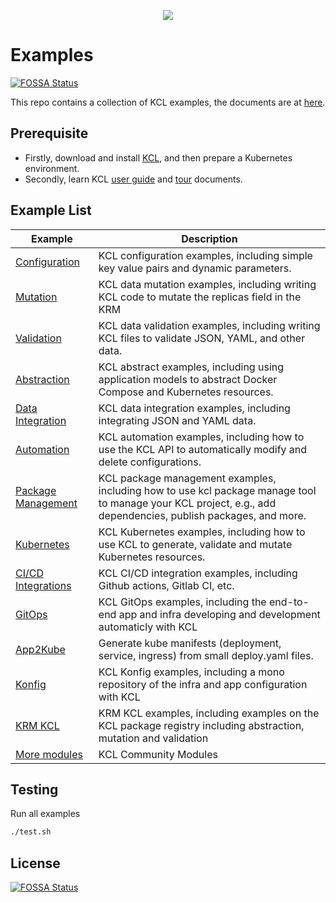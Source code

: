 <div align="center">
<p></p><p></p>
<p>
    <img  src="images/kcl-logo.png">
</p>
</div>

# Examples
[![FOSSA Status](https://app.fossa.com/api/projects/git%2Bgithub.com%2Fkcl-lang%2Fexamples.svg?type=shield)](https://app.fossa.com/projects/git%2Bgithub.com%2Fkcl-lang%2Fexamples?ref=badge_shield)


This repo contains a collection of KCL examples, the documents are at [here](https://kcl-lang.io/docs/user_docs/guides/).

## Prerequisite

+ Firstly, download and install [KCL](https://kcl-lang.io/docs/user_docs/getting-started/install), and then prepare a Kubernetes environment.
+ Secondly, learn KCL [user guide](https://kcl-lang.io/docs/user_docs/guides/) and [tour](https://kcl-lang.io/docs/reference/lang/tour) documents.

## Example List

| Example                                                       | Description                                                                                                                               |
| ------------------------------------------------------------- | ----------------------------------------------------------------------------------------------------------------------------------------- |
| [Configuration](./configuration/)                             | KCL configuration examples, including simple key value pairs and dynamic parameters.                                                      |
| [Mutation](./mutation/)                                       | KCL data mutation examples, including writing KCL code to mutate the replicas field in the KRM                                            |
| [Validation](./validation/)                                   | KCL data validation examples, including writing KCL files to validate JSON, YAML, and other data.                                         |
| [Abstraction](./abstraction/)                                 | KCL abstract examples, including using application models to abstract Docker Compose and Kubernetes resources.                            |
| [Data Integration](./data-integration/)                       | KCL data integration examples, including integrating JSON and YAML data.                                                                  |
| [Automation](./automation/)                                   | KCL automation examples, including how to use the KCL API to automatically modify and delete configurations.                              |
| [Package Management](./package-management/)                   | KCL package management examples, including how to use kcl package manage tool to manage your KCL project, e.g., add dependencies, publish packages, and more. |
| [Kubernetes](./kubernetes/)                                   | KCL Kubernetes examples, including how to use KCL to generate, validate and mutate Kubernetes resources.                                  |
| [CI/CD Integrations](./ci-integration/)                       | KCL CI/CD integration examples, including Github actions, Gitlab CI, etc.                                                                 |
| [GitOps](./gitops/)                                           | KCL GitOps examples, including the end-to-end app and infra developing and development automaticly with KCL                               |
| [App2Kube](https://github.com/kcl-lang/app2kube)                                           | Generate kube manifests (deployment, service, ingress) from small deploy.yaml files.                               |
| [Konfig](https://github.com/kcl-lang/konfig)               | KCL Konfig examples, including a mono repository of the infra and app configuration with KCL                                              |
| [KRM KCL](https://github.com/kcl-lang/krm-kcl)                | KRM KCL examples, including examples on the KCL package registry including abstraction, mutation and validation                           |
| [More modules](https://github.com/kcl-lang/modules)           | KCL Community Modules                                                                                                                     |

## Testing

Run all examples

```bash
./test.sh
```


## License
[![FOSSA Status](https://app.fossa.com/api/projects/git%2Bgithub.com%2Fkcl-lang%2Fexamples.svg?type=large)](https://app.fossa.com/projects/git%2Bgithub.com%2Fkcl-lang%2Fexamples?ref=badge_large)